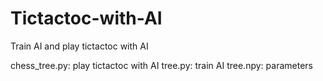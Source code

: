 # Tictactoc-with-AI
Train AI and play tictactoc with AI

chess_tree.py: play tictactoc with AI
tree.py: train AI
tree.npy: parameters
